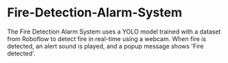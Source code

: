 # Fire-Detection-Alarm-System
The Fire Detection Alarm System uses a YOLO model trained with a dataset from Roboflow to detect fire in real-time using a webcam. When fire is detected, an alert sound is played, and a popup message shows 'Fire detected'.
